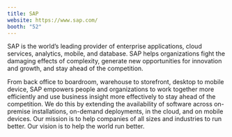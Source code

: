 ```yaml
---
title: SAP
website: https://www.sap.com/
booth: "52"
---
```


SAP is the world’s leading provider of enterprise applications, cloud services, analytics, mobile, and database. SAP helps organizations fight the damaging effects of complexity, generate new opportunities for innovation and growth, and stay ahead of the competition.

From back office to boardroom, warehouse to storefront, desktop to mobile device, SAP empowers people and organizations to work together more efficiently and use business insight more effectively to stay ahead of the competition. We do this by extending the availability of software across on-premise installations, on-demand deployments, in the cloud, and on mobile devices. Our mission is to help companies of all sizes and industries to run better. Our vision is to help the world run better.

